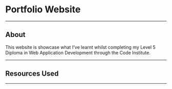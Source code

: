 # Portfolio Website
---
## About

This website is showcase what I've learnt whilst completing my Level 5 Diploma in Web Application Development through the Code Institute.

---

## Resources Used



---
